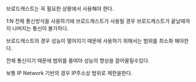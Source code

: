 브로드캐스트는 꼭 필요한 상황에서 사용해야 한다.

1:N 전체 통신방식을 사용하기에 브로드캐스트가 사용될 경우 브로드캐스트가 끝날때까지 나머지는 통신이 불가하다.

브로드캐스트의 경우 성능이 떨어지기 때문에 사용하기 위해서는 범위를 최소화 해야한다.

전체 통신이기 때문에 범위를 줄여야 성능의 향상을 끌어올릴수있다.

보통 IP Network 기반의 경우 IP주소상 범위로 제한을한다.
